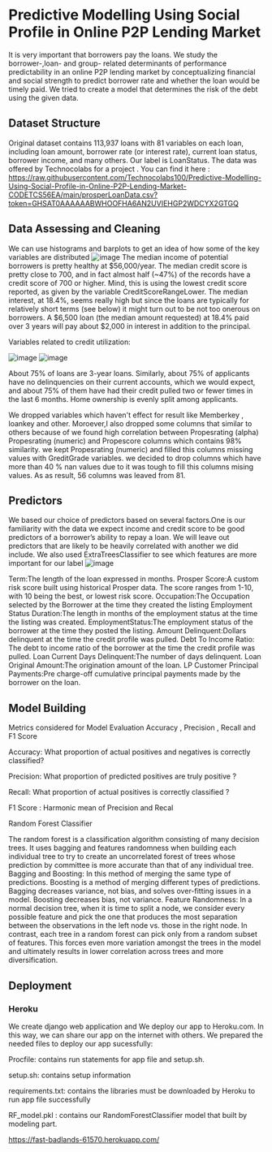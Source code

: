 # Predictive Modelling Using Social Profile in Online P2P Lending Market
It is very important that borrowers pay the loans. We study the borrower-,loan- and group- related determinants of performance predictability in an
online P2P lending market by conceptualizing financial and social strength to predict borrower rate and whether the loan would be timely paid. We tried to create a model that determines the risk of the debt using the given data.
## Dataset Structure
Original dataset contains 113,937 loans with 81 variables on each loan, including loan amount, borrower rate (or interest rate), current loan status, borrower income, and many others. Our label is LoanStatus. 
The data was offered by Technocolabs for a project . You can find it here : https://raw.githubusercontent.com/Technocolabs100/Predictive-Modelling-Using-Social-Profile-in-Online-P2P-Lending-Market-CODETCS56EA/main/prosperLoanData.csv?token=GHSAT0AAAAAABWHOOFHA6AN2UVIEHGP2WDCYX2GTGQ
## Data Assessing and Cleaning
We can use histograms and barplots to get an idea of how some of the key variables are distributed
![image](https://user-images.githubusercontent.com/82694608/184637852-d253ba0a-3e63-422b-afca-2629a73eeaae.png)
The median income of potential borrowers is pretty healthy at $56,000/year. The median credit score is pretty close to 700, and in fact almost half (~47%) of the records have a credit score of 700 or higher. Mind, this is using the lowest credit score reported, as given by the variable CreditScoreRangeLower. The median interest, at 18.4%, seems really high but since the loans are typically for relatively short terms (see below) it might turn out to be not too onerous on borrowers. A $6,500 loan (the median amount requested) at 18.4% paid over 3 years will pay about $2,000 in interest in addition to the principal.

Variables related to credit utilization: 

![image](https://user-images.githubusercontent.com/82694608/184637980-9ae308a3-8341-4102-907a-1e8a886d072b.png)
![image](https://user-images.githubusercontent.com/82694608/184638193-c1c3b430-f2ad-4145-89f4-4482041002fa.png)

About 75% of loans are 3-year loans. Similarly, about 75% of applicants have no delinquencies on their current accounts, which we would expect, and about 75% of them have had their credit pulled two or fewer times in the last 6 months. Home ownership is evenly split among applicants.

We dropped variables which haven't effect for result like Memberkey , loankey and other. Moroever,I also dropped some columns that similar to others because of we found high correlation between Propesrating (alpha) Propesrating (numeric) and Propescore columns which contains  98% similarity. we kept Propesrating (numeric) and filled this columns missing values with GreditGrade variables. we decided to drop columns which have more than 40
% nan values due to it was tough to fill this columns mising values. As as result, 56 columns was leaved from 81.

## Predictors
We  based our choice of predictors based on several factors.One is our familiarity with the data we expect income and credit score to be good predictors of a borrower’s ability to repay a loan. We will leave out predictors that are likely to be heavily correlated with another we did include.
We also used ExtraTreesClassifier to see which features are more important for our label
![image](https://user-images.githubusercontent.com/82694608/184638917-17836380-2cba-4fd8-8dc2-99540c460cdd.png)

Term:The length of the loan expressed in months.
Prosper Score:A custom risk score built using historical Prosper data. The score ranges from 1-10, with 10 being the best, or lowest risk score.
Occupation:The Occupation selected by the Borrower at the time they created the listing
Employment Status Duration:The length in months of the employment status at the time the listing was created.
EmploymentStatus:The employment status of the borrower at the time they posted the listing.
Amount Delinquent:Dollars delinquent at the time the credit profile was pulled.
Debt To Income Ratio: The debt to income ratio of the borrower at the time the credit profile was pulled.
Loan Current Days Delinquent:The number of days delinquent. 
Loan Original Amount:The origination amount of the loan.
LP Customer Principal Payments:Pre charge-off cumulative principal payments made by the borrower on the loan. 

## Model Building
Metrics considered for Model Evaluation
Accuracy , Precision , Recall and F1 Score

Accuracy: What proportion of actual positives and negatives is correctly classified?

Precision: What proportion of predicted positives are truly positive ?

Recall: What proportion of actual positives is correctly classified ?

F1 Score : Harmonic mean of Precision and Recal

Random Forest Classifier

The random forest is a classification algorithm consisting of many decision trees. It uses bagging and features randomness when building each individual tree to try to create an uncorrelated forest of trees whose prediction by committee is more accurate than that of any individual tree.
Bagging and Boosting: In this method of merging the same type of predictions. Boosting is a method of merging different types of predictions. Bagging decreases variance, not bias, and solves over-fitting issues in a model. Boosting decreases bias, not variance.
Feature Randomness: In a normal decision tree, when it is time to split a node, we consider every possible feature and pick the one that produces the most separation between the observations in the left node vs. those in the right node. In contrast, each tree in a random forest can pick only from a random subset of features. This forces even more variation amongst the trees in the model and ultimately results in lower correlation across trees and more diversification.

## Deployment
### Heroku
We create django web application and We deploy our app to Heroku.com. In this way, we can share our app on the internet with others. We prepared the needed files to deploy our app sucessfully:

Procfile: contains run statements for app file and setup.sh.

setup.sh: contains setup information

requirements.txt: contains the libraries must be downloaded by Heroku to run app file successfully

RF_model.pkl : contains our RandomForestClassifier model that built by modeling part.


https://fast-badlands-61570.herokuapp.com/

